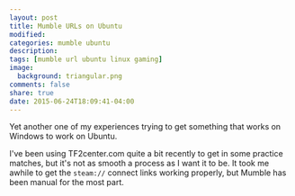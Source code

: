```yaml
---
layout: post
title: Mumble URLs on Ubuntu
modified:
categories: mumble ubuntu
description:
tags: [mumble url ubuntu linux gaming]
image: 
  background: triangular.png
comments: false
share: true
date: 2015-06-24T18:09:41-04:00
---
```


Yet another one of my experiences trying to get something that works on Windows to work on Ubuntu.

I've been using TF2center.com quite a bit recently to get in some practice matches, but it's not as smooth a process as I
want it to be. It took me awhile to get the `steam://` connect links working properly,
but Mumble has been manual for the most part.
